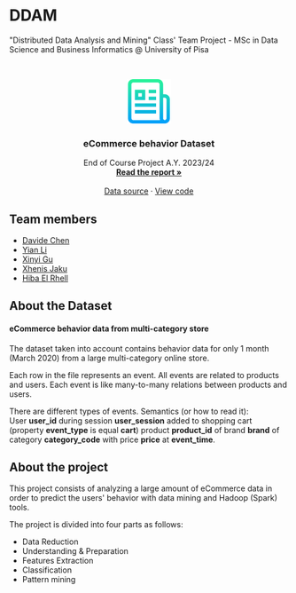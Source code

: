 # DDAM
"Distributed Data Analysis and Mining" Class' Team Project - MSc in Data Science and Business Informatics @ University of Pisa

<!-- PROJECT LOGO -->
<br />
<p align="center">
  <a href="https://github.com/othneildrew/Best-README-Template">
    <img src="img/logo.png" alt="Logo" width="80" height="80">
  </a>

  <h3 align="center">eCommerce behavior Dataset</h3>

  <p align="center">
    End of Course Project A.Y. 2023/24
    <br />
    <a href="https://github.com/Grade0/DDAM/blob/main/DDAM_report.pdf"><strong>Read the report »</strong></a>
    <br />
    <br />
    <a href="https://www.kaggle.com/datasets/mkechinov/ecommerce-behavior-data-from-multi-category-store/data">Data source</a>
    ·
    <a href="https://github.com/Grade0/DDAM/tree/main/python%20analysis">View code</a>
  </p>
</p>

## Team members
- [Davide Chen](https://github.com/Grade0)
- [Yian Li](https://github.com/Li-Yian)
- [Xinyi Gu](https://github.com/GU-XINYI)
- [Xhenis Jaku](https://github.com/XhenisJaku)
- [Hiba El Rhell](https://github.com/Unicahebs)

## About the Dataset

#### eCommerce behavior data from multi-category store

The dataset taken into account contains behavior data for only 1 month (March 2020) from a large multi-category online store.

Each row in the file represents an event. All events are related to products and users. Each event is like many-to-many relations between products and users.

There are different types of events. Semantics (or how to read it):   
User **user_id** during session **user_session** added to shopping cart (property **event_type** is equal **cart**) product **product_id** of brand **brand** of category **category_code** with price **price** at **event_time**.

## About the project

This project consists of analyzing a large amount of eCommerce data in order to predict the users' behavior with data mining and Hadoop (Spark) tools. 

The project is divided into four parts as follows: 

- Data Reduction
- Understanding & Preparation
- Features Extraction
- Classification
- Pattern mining
